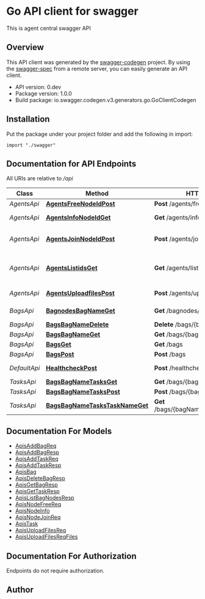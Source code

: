 # Go API client for swagger

This is agent central swagger API

## Overview
This API client was generated by the [swagger-codegen](https://github.com/swagger-api/swagger-codegen) project.  By using the [swagger-spec](https://github.com/swagger-api/swagger-spec) from a remote server, you can easily generate an API client.

- API version: 0.dev
- Package version: 1.0.0
- Build package: io.swagger.codegen.v3.generators.go.GoClientCodegen

## Installation
Put the package under your project folder and add the following in import:
```golang
import "./swagger"
```

## Documentation for API Endpoints

All URIs are relative to */api*

Class | Method | HTTP request | Description
------------ | ------------- | ------------- | -------------
*AgentsApi* | [**AgentsFreeNodeIdPost**](docs/AgentsApi.md#agentsfreenodeidpost) | **Post** /agents/free/{nodeId} | free node
*AgentsApi* | [**AgentsInfoNodeIdGet**](docs/AgentsApi.md#agentsinfonodeidget) | **Get** /agents/info/{nodeId} | get node info
*AgentsApi* | [**AgentsJoinNodeIdPost**](docs/AgentsApi.md#agentsjoinnodeidpost) | **Post** /agents/join/{nodeId} | join free node to a bag
*AgentsApi* | [**AgentsListidsGet**](docs/AgentsApi.md#agentslistidsget) | **Get** /agents/listids | list nodes, return node ids by query
*AgentsApi* | [**AgentsUploadfilesPost**](docs/AgentsApi.md#agentsuploadfilespost) | **Post** /agents/uploadfiles | upload files to nodes
*BagsApi* | [**BagnodesBagNameGet**](docs/BagsApi.md#bagnodesbagnameget) | **Get** /bagnodes/{bagName} | list bag nodes
*BagsApi* | [**BagsBagNameDelete**](docs/BagsApi.md#bagsbagnamedelete) | **Delete** /bags/{bagName} | delete bag
*BagsApi* | [**BagsBagNameGet**](docs/BagsApi.md#bagsbagnameget) | **Get** /bags/{bagName} | get bag
*BagsApi* | [**BagsGet**](docs/BagsApi.md#bagsget) | **Get** /bags | list bags
*BagsApi* | [**BagsPost**](docs/BagsApi.md#bagspost) | **Post** /bags | add bag
*DefaultApi* | [**HealthcheckPost**](docs/DefaultApi.md#healthcheckpost) | **Post** /healthcheck | health check
*TasksApi* | [**BagsBagNameTasksGet**](docs/TasksApi.md#bagsbagnametasksget) | **Get** /bags/{bagName}/tasks | list tasks
*TasksApi* | [**BagsBagNameTasksPost**](docs/TasksApi.md#bagsbagnametaskspost) | **Post** /bags/{bagName}/tasks | add task
*TasksApi* | [**BagsBagNameTasksTaskNameGet**](docs/TasksApi.md#bagsbagnametaskstasknameget) | **Get** /bags/{bagName}/tasks/{taskName} | get task

## Documentation For Models

 - [ApisAddBagReq](docs/ApisAddBagReq.md)
 - [ApisAddBagResp](docs/ApisAddBagResp.md)
 - [ApisAddTaskReq](docs/ApisAddTaskReq.md)
 - [ApisAddTaskResp](docs/ApisAddTaskResp.md)
 - [ApisBag](docs/ApisBag.md)
 - [ApisDeleteBagResp](docs/ApisDeleteBagResp.md)
 - [ApisGetBagResp](docs/ApisGetBagResp.md)
 - [ApisGetTaskResp](docs/ApisGetTaskResp.md)
 - [ApisListBagNodesResp](docs/ApisListBagNodesResp.md)
 - [ApisNodeFreeReq](docs/ApisNodeFreeReq.md)
 - [ApisNodeInfo](docs/ApisNodeInfo.md)
 - [ApisNodeJoinReq](docs/ApisNodeJoinReq.md)
 - [ApisTask](docs/ApisTask.md)
 - [ApisUploadFilesReq](docs/ApisUploadFilesReq.md)
 - [ApisUploadFilesReqFiles](docs/ApisUploadFilesReqFiles.md)

## Documentation For Authorization
 Endpoints do not require authorization.


## Author


